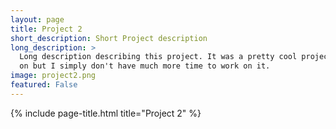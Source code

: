 ```yaml
---
layout: page
title: Project 2
short_description: Short Project description
long_description: >
  Long description describing this project. It was a pretty cool project to work
  on but I simply don't have much more time to work on it.
image: project2.png
featured: False
---
```


{% include page-title.html title="Project 2" %}
